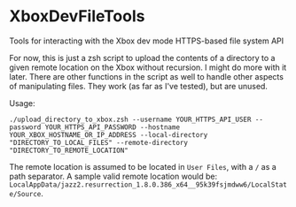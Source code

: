 # XboxDevFileTools
Tools for interacting with the Xbox dev mode HTTPS-based file system API

For now, this is just a zsh script to upload the contents of a directory to a given remote location on the Xbox without recursion.  I might do more with it later.  There are other functions in the script as well to handle other aspects of manipulating files.  They work (as far as I've tested), but are unused.

Usage:

```
./upload_directory_to_xbox.zsh --username YOUR_HTTPS_API_USER --password YOUR_HTTPS_API_PASSWORD --hostname YOUR_XBOX_HOSTNAME_OR_IP_ADDRESS --local-directory "DIRECTORY_TO_LOCAL_FILES" --remote-directory "DIRECTORY_TO_REMOTE_LOCATION"
```

The remote location is assumed to be located in `User Files`, with a `/` as a path separator.  A sample valid remote location would be: `LocalAppData/jazz2.resurrection_1.8.0.386_x64__95k39fsjmdww6/LocalState/Source`.